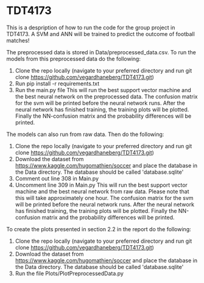 # TDT4173

This is a despription of how to run the code for the group project in TDT4173. A SVM and ANN will be trained to predict
the outcome of football matches!

The preprocessed data is stored in Data/preprocessed_data.csv. To run the models from this preprocessed data do the following:
  1. Clone the repo locally (navigate to your preferred directory and run git clone https://github.com/vegardhaneberg/TDT4173.git)
  2. Run pip install -r requirements.txt
  3. Run the main.py file
     This will run the best support vector machine and the best neural network on the preprocessed data. The confusion matrix
     for the svm will be printed before the neural network runs. After the neural network has finished training, the training
     plots will be plotted. Finally the NN-confusion matrix and the probability differences will be printed.

The models can also run from raw data. Then do the following:
  1. Clone the repo locally (navigate to your preferred directory and run git clone https://github.com/vegardhaneberg/TDT4173.git)
  2. Download the dataset from https://www.kaggle.com/hugomathien/soccer and place the database in the Data directory. 
     The database should be called 'database.sqlite'
  3. Comment out line 308 in Main.py
  4. Uncomment line 309 in Main.py
     This will run the best support vector machine and the best neural network from raw data. Please note that this will take
     approximately one hour. The confusion matrix for the svm will be printed before the neural network runs. After the neural 
     network has finished training, the training plots will be plotted. Finally the NN-confusion matrix and the probability 
     differences will be printed.
  

To create the plots presented in section 2.2 in the report do the following:
  1. Clone the repo locally (navigate to your preferred directory and run git clone https://github.com/vegardhaneberg/TDT4173.git)
  2. Download the dataset from https://www.kaggle.com/hugomathien/soccer and place the database in the Data directory. 
     The database should be called 'database.sqlite'
  3. Run the file Plots/PlotPreprocessedData.py


  
